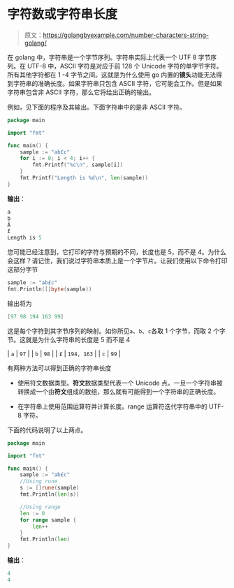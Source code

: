 # 字符数或字符串长度

> 原文：<https://golangbyexample.com/number-characters-string-golang/>

在 golang 中，字符串是一个字节序列。字符串实际上代表一个 UTF 8 字节序列。在 UTF-8 中，ASCII 字符是对应于前 128 个 Unicode 字符的单字节字符。所有其他字符都在 1 -4 字节之间。这就是为什么使用 go 内置的**镜头**功能无法得到字符串的准确长度。如果字符串只包含 ASCII 字符，它可能会工作。但是如果字符串包含非 ASCII 字符，那么它将给出正确的输出。

例如，见下面的程序及其输出。下面字符串中的是非 ASCII 字符。

```go
package main

import "fmt"

func main() {
    sample := "ab£c"
    for i := 0; i < 4; i++ {
        fmt.Printf("%c\n", sample[i])
    }
    fmt.Printf("Length is %d\n", len(sample))
}
```

**输出**：

```go
a
b
Â
£
Length is 5
```

您可能已经注意到，它打印的字符与预期的不同，长度也是 5，而不是 4。为什么会这样？请记住，我们说过字符串本质上是一个字节片。让我们使用以下命令打印这部分字节

```go
sample := "ab£c"
fmt.Println([]byte(sample))
```

输出将为

```go
[97 98 194 163 99]
```

这是每个字符到其字节序列的映射。如你所见`a`、`b`、`c`各取 1 个字节，而取 2 个字节。这就是为什么字符串的长度是 5 而不是 4



| `a` | `97` |
| `b` | `98` |
| `£` | `194, 163` |
| `c` | `99` |



有两种方法可以得到正确的字符串长度

*   使用符文数据类型。**符文**数据类型代表一个 Unicode 点。一旦一个字符串被转换成一个由**符文**组成的数组，那么就有可能得到一个字符串的正确长度。

*   在字符串上使用范围运算符并计算长度。range 运算符迭代字符串中的 UTF-8 字符。

下面的代码说明了以上两点。

```go
package main

import "fmt"

func main() {
    sample := "ab£c"
    //Using rune
    s := []rune(sample)
    fmt.Println(len(s))

    //Using range
    len := 0
    for range sample {
        len++
    }
    fmt.Println(len)
}
```

**输出**：

```go
4
4
```